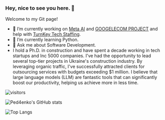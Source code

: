 ### Hey, nice to see you here. 👋

Welcome to my Git page!

- 🔭 I’m currently working on [Meta AI](https://metadeepml.com/) and [GOOGELECOM PROJECT](https://googelecom.net/) and help with [TurnKey Tech Staffing](https://turnkeystaffing.com/career/). 
- 🌱 I’m currently learning Python.
- 💬 Ask me about Software Development.
- I hold a Ph.D. in construction and have spent a decade working in tech startups and Inc 5000 companies. I've had the opportunity to lead several top-tier projects in Ukraine's construction industry. By leveraging organic traffic, I've successfully attracted clients for outsourcing services with budgets exceeding $1 million. I believe that large language models (LLM) are fantastic tools that can significantly boost our productivity, helping us achieve more in less time.

![visitors](https://visitor-badge.laobi.icu/badge?page_id=ped4enko.visitor-badge)

<img alt="Ped4enko's GitHub stats"
src="https://github-readme-stats.vercel.app/api?username=ped4enko&show_icons=true&theme=transparent"/>

![Top Langs](https://github-readme-stats.vercel.app/api/top-langs/?username=anuraghazra&hide_progress=true)

